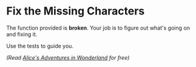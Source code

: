 # Fix the Missing Characters

The function provided is **broken**. Your job is to figure out what's going on and fixing it.

Use the tests to guide you.

_(Read [Alice's Adventures in Wonderland](http://www.gutenberg.org/files/11/11-h/11-h.htm) for free)_
